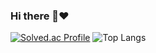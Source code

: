 ### Hi there 👋❤️
[![Solved.ac Profile](http://mazassumnida.wtf/api/v2/generate_badge?boj=rlatmdcjf9)](https://solved.ac/rlatmdcjf9/)  ![Top Langs](https://github-readme-stats.vercel.app/api/top-langs/?username=97Fekim&layout=compact&theme=gotham)
